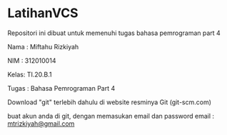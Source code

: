 # LatihanVCS

Repositori ini dibuat untuk memenuhi tugas bahasa pemrograman part 4


Nama : Miftahu Rizkiyah

NIM  : 312010014

Kelas: TI.20.B.1

Tugas : Bahasa Pemrograman Part 4

Download "git" terlebih dahulu di website resminya Git (git-scm.com)


buat akun anda di git, dengan memasukan email dan password
email : mtrizkiyah@gmail.com
